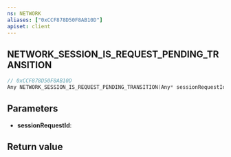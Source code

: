 ```yaml
---
ns: NETWORK
aliases: ["0xCCF878D50F8AB10D"]
apiset: client
---
```

## NETWORK_SESSION_IS_REQUEST_PENDING_TRANSITION

```c
// 0xCCF878D50F8AB10D
Any NETWORK_SESSION_IS_REQUEST_PENDING_TRANSITION(Any* sessionRequestId);
```


## Parameters
* **sessionRequestId**:

## Return value

